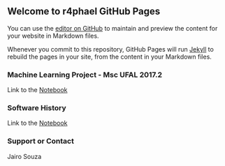 ## Welcome to r4phael GitHub Pages

You can use the [editor on GitHub](https://github.com/r4phael/r4phael.github.io/edit/master/index.md) to maintain and preview the content for your website in Markdown files.

Whenever you commit to this repository, GitHub Pages will run [Jekyll](https://jekyllrb.com/) to rebuild the pages in your site, from the content in your Markdown files.

### Machine Learning Project - Msc UFAL 2017.2

Link to the [Notebook](notebooks/RNotebook_mlufal201702.nb.html)

### Software History

Link to the [Notebook](notebooks/RNotebook_software_history.nb.html)

### Support or Contact
Jairo Souza
